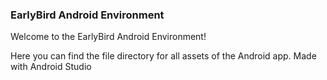 ### EarlyBird Android Environment


Welcome to the EarlyBird Android Environment!

Here you can find the file directory for all assets of the Android app. Made with Android Studio
